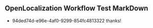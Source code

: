 ## OpenLocalization Workflow Test MarkDown
* 94ded74d-e96e-4af0-9299-854fc4813322 thanks!

<!--HONumber=Jul16_HO3-->


